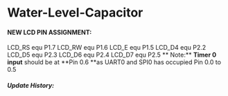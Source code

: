 # Water-Level-Capacitor

#### NEW LCD PIN ASSIGNMENT:
  LCD_RS  equ P1.7
  LCD_RW  equ P1.6
  LCD_E   equ P1.5
  LCD_D4  equ P2.2
  LCD_D5  equ P2.3
  LCD_D6  equ P2.4
  LCD_D7  equ P2.5
**  Note:**
  **Timer 0 input** should be at **Pin 0.6 **as UART0 and SPI0 has occupied Pin 0.0 to 0.5
#####   Update History:
